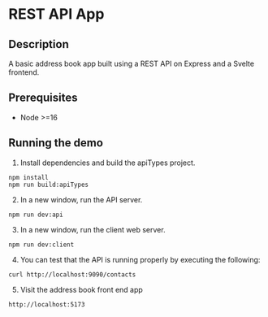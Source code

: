 # REST API App

## Description

A basic address book app built using a REST API on Express and a Svelte frontend.

## Prerequisites

- Node >=16

## Running the demo

1. Install dependencies and build the apiTypes project.

```console
npm install
npm run build:apiTypes
```

2. In a new window, run the API server.

```console
npm run dev:api
```

3. In a new window, run the client web server.

```console
npm run dev:client
```

4. You can test that the API is running properly by executing the following:

```console
curl http://localhost:9090/contacts
```

5. Visit the address book front end app

```url
http://localhost:5173

```
